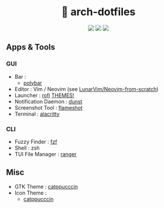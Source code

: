 <h1 align="center">   arch-dotfiles</h1>

<p align="center">
  <img src="https://img.shields.io/archlinux/v/core/x86_64/pacman"/> 
  <img src="https://img.shields.io/static/v1?label=WM&message=i3-gaps&color=lightgray&style=flat-square"/> 
  <img src="https://img.shields.io/static/v1?label=Editor&message=Neovim&color=green&style=flat-square"/> 
</p>

<!-- <div align=center><img src="screenshot.png" /></div> -->


## Apps & Tools

### GUI

- Bar                 : 
  - [polybar](https://github.com/polybar/polybar)
- Editor              : Vim / Neovim (see [LunarVim/Neovim-from-scratch](https://github.com/LunarVim/Neovim-from-scratch)) 
- Launcher            : [rofi]( https://github.com/DaveDavenport/rofi) [THEMES!](https://github.com/sheepla/rofi-themes) 
- Notification Daemon : [dunst](https://dunst-project.org/)
- Screenshot Tool     : [flameshot](https://github.com/flameshot-org/flameshot)
- Terminal            : [alacritty](https://github.com/alacritty/alacritty)

### CLI

- Fuzzy Finder        : [fzf](https://github.com/junegunn/fzf)
- Shell               : zsh
- TUI File Manager    : [ranger](https://ranger.github.io)

## Misc

- GTK Theme           : [catppucccin](https://github.com/catppuccin/gtk)
- Icon Theme          : 
    - [catppucccin](https://github.com/catppuccin/papirus-folders)
